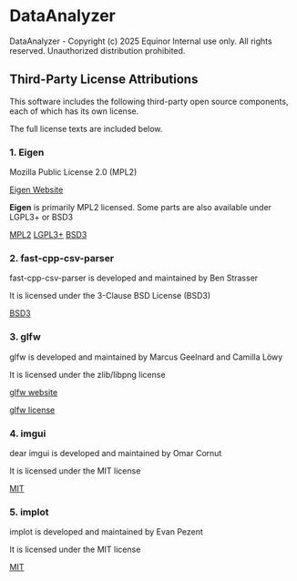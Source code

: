 # DataAnalyzer

DataAnalyzer - Copyright (c) 2025 Equinor
Internal use only. All rights reserved.
Unauthorized distribution prohibited.

## Third-Party License Attributions

This software includes the following third-party open source components, each of which has its own license.

The full license texts are included below.

### 1. Eigen

Mozilla Public License 2.0 (MPL2)

[Eigen Website](https://eigen.tuxfamily.org/)

**Eigen** is primarily MPL2 licensed. Some parts are also available under LGPL3+ or BSD3

[MPL2](https://www.mozilla.org/en-US/MPL/2.0/)
[LGPL3+](https://www.gnu.org/licenses/lgpl-3.0.en.html#license-text)
[BSD3](https://opensource.org/license/BSD-3-clause)

### 2. fast-cpp-csv-parser

fast-cpp-csv-parser is developed and maintained by Ben Strasser

It is licensed under the 3-Clause BSD License (BSD3)

[BSD3](https://opensource.org/license/BSD-3-clause)

### 3. glfw

glfw is developed and maintained by Marcus Geelnard and Camilla Löwy

It is licensed under the zlib/libpng license

[glfw website](https://www.glfw.org/)

[glfw license](https://www.glfw.org/license.html)

### 4. imgui

dear imgui is developed and maintained by Omar Cornut

It is licensed under the MIT license

[MIT](https://opensource.org/license/MIT)

### 5. implot

implot is developed and maintained by Evan Pezent

It is licensed under the MIT license

[MIT](https://opensource.org/license/MIT)
